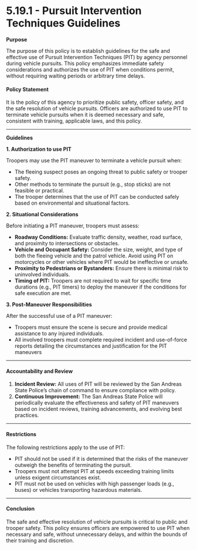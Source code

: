 # 5.19.1 - Pursuit Intervention Techniques Guidelines

**Purpose**

The purpose of this policy is to establish guidelines for the safe and effective use of Pursuit Intervention Techniques (PIT) by agency personnel during vehicle pursuits. This policy emphasizes immediate safety considerations and authorizes the use of PIT when conditions permit, without requiring waiting periods or arbitrary time delays.

#### **Policy Statement**

It is the policy of this agency to prioritize public safety, officer safety, and the safe resolution of vehicle pursuits. Officers are authorized to use PIT to terminate vehicle pursuits when it is deemed necessary and safe, consistent with training, applicable laws, and this policy.

***

**Guidelines**

**1. Authorization to use PIT**

Troopers may use the PIT maneuver to terminate a vehicle pursuit when:

* The fleeing suspect poses an ongoing threat to public safety or trooper safety.
* Other methods to terminate the pursuit (e.g., stop sticks) are not feasible or practical.
* The trooper determines that the use of PIT can be conducted safely based on environmental and situational factors.

**2. Situational Considerations**

Before initiating a PIT maneuver, troopers must assess:

* **Roadway Conditions:** Evaluate traffic density, weather, road surface, and proximity to intersections or obstacles.
* **Vehicle and Occupant Safety:** Consider the size, weight, and type of both the fleeing vehicle and the patrol vehicle. Avoid using PIT on motorcycles or other vehicles where PIT would be ineffective or unsafe.
* **Proximity to Pedestrians or Bystanders:** Ensure there is minimal risk to uninvolved individuals.
* **Timing of PIT:** Troopers are not required to wait for specific time durations (e.g., PIT timers) to deploy the maneuver if the conditions for safe execution are met.

**3. Post-Maneuver Responsibilities**

After the successful use of a PIT maneuver:

* Troopers must ensure the scene is secure and provide medical assistance to any injured individuals.
* All involved troopers must complete required incident and use-of-force reports detailing the circumstances and justification for the PIT maneuvers

***

#### **Accountability and Review**

1. **Incident Review:** All uses of PIT will be reviewed by the San Andreas State Police’s chain of command to ensure compliance with policy.
2. **Continuous Improvement:** The San Andreas State Police will periodically evaluate the effectiveness and safety of PIT maneuvers based on incident reviews, training advancements, and evolving best practices.

***

#### **Restrictions**

The following restrictions apply to the use of PIT:

* PIT should not be used if it is determined that the risks of the maneuver outweigh the benefits of terminating the pursuit.
* Troopers must not attempt PIT at speeds exceeding training limits unless exigent circumstances exist.
* PIT must not be used on vehicles with high passenger loads (e.g., buses) or vehicles transporting hazardous materials.

***

#### **Conclusion**

The safe and effective resolution of vehicle pursuits is critical to public and trooper safety. This policy ensures officers are empowered to use PIT when necessary and safe, without unnecessary delays, and within the bounds of their training and discretion.
